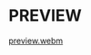 # PREVIEW


[preview.webm](https://github.com/iBarzha/new-rails/assets/95016192/4ce1abb2-c505-43cf-afd3-accefd67f484)

